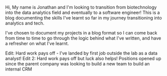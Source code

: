 Hi, My name is Jonathan and I'm looking to transition from biotechnology into the data analytics field and eventually to a software engineer!
This is a blog documenting the skills I've learnt so far in my journey transitioning into analytics and tech.

I've chosen to document my projects in a blog format so I can come back from time to time to go through the logic behind what I've written, and have a refresher on what I've learnt.

Edit: Hard work pays off - I've landed by first job outside the lab as a data analyst!
Edit 2: Hard work pays off but luck also helps! Positions opened up since the parent company was looking to build a new team to build an internal CRM

